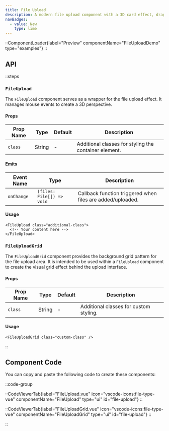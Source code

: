 ```yaml
---
title: File Upload
description: A modern file upload component with a 3D card effect, drag-and-drop functionality, and a responsive grid background pattern.
navBadges:
  - value: New
    type: lime
---
```


::ComponentLoader{label="Preview" componentName="FileUploadDemo" type="examples"}
::

## API

::steps

### `FileUpload`

The `FileUpload` component serves as a wrapper for the file upload effect. It manages mouse events to create a 3D perspective.

#### Props

| Prop Name | Type   | Default | Description                                           |
| --------- | ------ | ------- | ----------------------------------------------------- |
| `class`   | String | -       | Additional classes for styling the container element. |

#### Emits

| Event Name | Type                      | Description                                                |
| ---------- | ------------------------- | ---------------------------------------------------------- |
| `onChange` | `(files: File[]) => void` | Callback function triggered when files are added/uploaded. |

#### Usage

```vue [MyComponent.vue]
<FileUpload class="additional-class">
  <!-- Your content here -->
</FileUpload>
```

### `FileUploadGrid`

The `FileUploadGrid` component provides the background grid pattern for the file upload area. It is intended to be used within a `FileUpload` component to create the visual grid effect behind the upload interface.

#### Props

| Prop Name | Type   | Default | Description                            |
| --------- | ------ | ------- | -------------------------------------- |
| `class`   | String | -       | Additional classes for custom styling. |

#### Usage

```vue [MyComponent.vue]
<FileUploadGrid class="custom-class" />
```

::

## Component Code

You can copy and paste the following code to create these components:

::code-group

::CodeViewerTab{label="FileUpload.vue" icon="vscode-icons:file-type-vue" componentName="FileUpload" type="ui" id="file-upload"}
::

::CodeViewerTab{label="FileUploadGrid.vue" icon="vscode-icons:file-type-vue" componentName="FileUploadGrid" type="ui" id="file-upload"}
::

::
